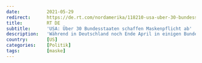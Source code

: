 ```yaml
---
date:          2021-05-29
redirect:      https://de.rt.com/nordamerika/118210-usa-uber-30-bundesstaaten-schaffen/
title:         RT DE
subtitle:      'USA: Über 30 Bundesstaaten schaffen Maskenpflicht ab'
description:   'Während in Deutschland noch Ende April in einigen Bundesländern von OP- auf FFP2-Masken "umgestiegen" wurde, sieht es jenseits des Atlantiks ganz anders aus: Bis zum Donnerstag haben 31 US-Bundesstaaten die Maskenpflicht abgeschafft. Fast alle werden von Republikanern regiert.'
country:       [US]
categories:    [Politik]
tags:          [maske]
---
```

